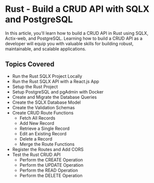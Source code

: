 # Rust - Build a CRUD API with SQLX and PostgreSQL

In this article, you'll learn how to build a CRUD API in Rust using SQLX, Actix-web, and PostgreSQL. Learning how to build a CRUD API as a developer will equip you with valuable skills for building robust, maintainable, and scalable applications.

## Topics Covered

- Run the Rust SQLX Project Locally
- Run the Rust SQLX API with a React.js App
- Setup the Rust Project
- Setup PostgreSQL and pgAdmin with Docker
- Create and Migrate the Database Queries
- Create the SQLX Database Model
- Create the Validation Schemas
- Create CRUD Route Functions
    - Fetch All Records
    - Add New Record
    - Retrieve a Single Record
    - Edit an Existing Record
    - Delete a Record
    - Merge the Route Functions
- Register the Routes and Add CORS
- Test the Rust CRUD API
    - Perform the CREATE Operation
    - Perform the UPDATE Operation
    - Perform the READ Operation
    - Perform the DELETE Operation
